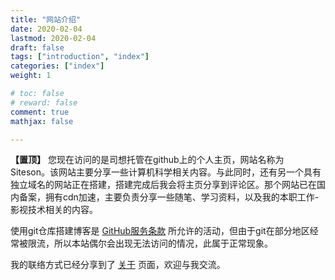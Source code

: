 ```yaml
---
title: "网站介绍"
date: 2020-02-04
lastmod: 2020-02-04
draft: false
tags: ["introduction", "index"]
categories: ["index"]
weight: 1

# toc: false
# reward: false
comment: true
mathjax: false

---
```


**【置顶】** 您现在访问的是司想托管在github上的个人主页，网站名称为 Siteson。该网站主要分享一些计算机科学相关内容。与此同时，还有另一个具有独立域名的网站正在搭建，搭建完成后我会将主页分享到评论区。那个网站已在国内备案，拥有cdn加速，主要负责分享一些随笔、学习资料，以及我的本职工作-影视技术相关的内容。

使用git仓库搭建博客是 [GitHub服务条款](https://help.github.com/en/github/site-policy/github-terms-of-service) 所允许的活动，但由于git在部分地区经常被限流，所以本站偶尔会出现无法访问的情况，此属于正常现象。

我的联络方式已经分享到了 [关于](/about/) 页面，欢迎与我交流。  
